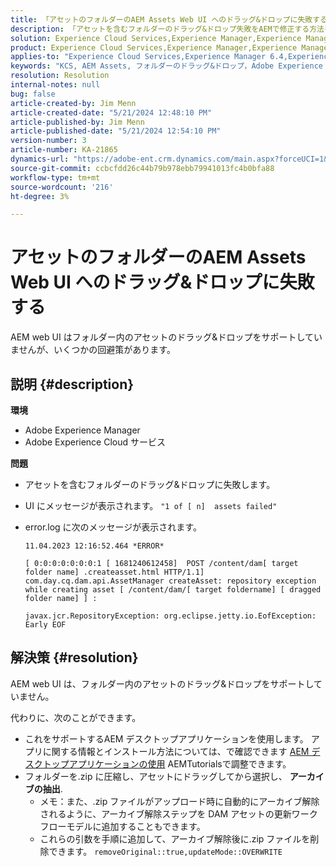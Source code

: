 ```yaml
---
title: 「アセットのフォルダーのAEM Assets Web UI へのドラッグ&ドロップに失敗する」
description: 「アセットを含むフォルダーのドラッグ&ドロップ失敗をAEMで修正する方法を説明します。」
solution: Experience Cloud Services,Experience Manager,Experience Manager as a Cloud Service
product: Experience Cloud Services,Experience Manager,Experience Manager as a Cloud Service
applies-to: "Experience Cloud Services,Experience Manager 6.4,Experience Manager Assets,Experience Manager as a Cloud Service,Experience Manager 6.5"
keywords: "KCS, AEM Assets, フォルダーのドラッグ&ドロップ，Adobe Experience Manager, トラブルシューティング"
resolution: Resolution
internal-notes: null
bug: false
article-created-by: Jim Menn
article-created-date: "5/21/2024 12:48:10 PM"
article-published-by: Jim Menn
article-published-date: "5/21/2024 12:54:10 PM"
version-number: 3
article-number: KA-21865
dynamics-url: "https://adobe-ent.crm.dynamics.com/main.aspx?forceUCI=1&pagetype=entityrecord&etn=knowledgearticle&id=6e91f85a-7017-ef11-9f8a-6045bd006268"
source-git-commit: ccbcfdd26c44b79b978ebb79941013fc4b0bfa88
workflow-type: tm+mt
source-wordcount: '216'
ht-degree: 3%

---
```


# アセットのフォルダーのAEM Assets Web UI へのドラッグ&amp;ドロップに失敗する


AEM web UI はフォルダー内のアセットのドラッグ&amp;ドロップをサポートしていませんが、いくつかの回避策があります。

## 説明 {#description}


<b>環境</b>

- Adobe Experience Manager
- Adobe Experience Cloud サービス


<b>問題</b>

- アセットを含むフォルダーのドラッグ&amp;ドロップに失敗します。
- UI にメッセージが表示されます。 `"1 of [ n]  assets failed"`
- error.log に次のメッセージが表示されます。

  ```
  11.04.2023 12:16:52.464 *ERROR* 
  
  [ 0:0:0:0:0:0:0:1 [ 1681240612458]  POST /content/dam[ target folder name] .createasset.html HTTP/1.1]  com.day.cq.dam.api.AssetManager createAsset: repository exception while creating asset [ /content/dam/[ target foldername] [ dragged folder name] ] :
  
  javax.jcr.RepositoryException: org.eclipse.jetty.io.EofException: Early EOF
  ```



## 解決策 {#resolution}


AEM web UI は、フォルダー内のアセットのドラッグ&amp;ドロップをサポートしていません。

代わりに、次のことができます。

- これをサポートするAEM デスクトップアプリケーションを使用します。 アプリに関する情報とインストール方法については、で確認できます [AEM デスクトップアプリケーションの使用](https://experienceleague.adobe.com/en/docs/experience-manager-learn/assets/creative-workflows/aem-desktop-app) AEMTutorialsで調整できます。
- フォルダーを.zip に圧縮し、アセットにドラッグしてから選択し、 <b>アーカイブの抽出</b>. 
   - メモ：また、.zip ファイルがアップロード時に自動的にアーカイブ解除されるように、アーカイブ解除ステップを DAM アセットの更新ワークフローモデルに追加することもできます。
   - これらの引数を手順に追加して、アーカイブ解除後に.zip ファイルを削除できます。 `removeOriginal::true,updateMode::OVERWRITE`


